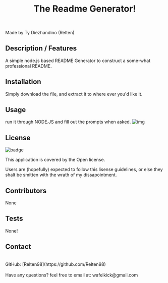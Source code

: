 
  <h1 align="center">The Readme Generator!</h1>
  <br />

  Made by Ty Diezhandino (Relten)

  ## Description / Features
   A simple node.js based README Generator to construct a some-what professional README.

  ## Installation
   Simply download the file, and extract it to where ever you'd like it.
  
  ## Usage
   run it through NODE.JS and fill out the prompts when asked. 
  ![img](https://github.com/Relten98/readme_gen/blob/main/public/readme-generator.gif)
   ## License
  ![badge](https://img.shields.io/badge/license-Open-red)
  <br />

  This application is covered by the Open license. 
  
  Users are (hopefully) expected to follow this lisense guidelines, or else they shalt be smitten with the wrath of my dissapointment.

  ## Contributors
   None
  
  ## Tests
  None!

  ## Contact
  <br />
  GitHub: [Relten98](https://github.com/Relten98)
  <br />
  <br/>
  Have any questions? feel free to email at: wafelkick@gmail.com
      
